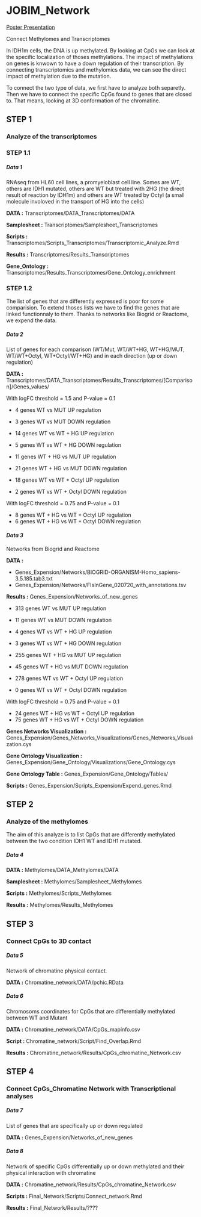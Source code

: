 # JOBIM_Network

[Poster Presentation](https://docs.google.com/presentation/d/1Dzt-CYCwIxwu5b1yr3vUIuQY31mGB5AbgJvGSVaJy5A/edit?usp=sharing)

Connect Methylomes and Transcriptomes

In IDH1m cells, the DNA is up methylated. By looking at CpGs we can look at the specific localization of thoses methylations. The impact of methylations on genes is knwown to have a down regulation of their transcription. By connecting transcriptomics and methylomics data, we can see the direct impact of methylation due to the mutation.

To connect the two type of data, we first have to analyze both separetly. Then we have to connect the specific CpGs found to genes that are closed to. That means, looking at 3D conformation of the chromatine.

## **STEP 1**

### Analyze of the transcriptomes

### **STEP 1.1**

##### *Data 1*

RNAseq from HL60 cell lines, a promyeloblast cell line. Somes are WT, others are IDH1 mutated, others are WT but treated with 2HG (the direct result of reaction by IDH1m) and others are WT treated by Octyl (a small molecule involoved in the transport of HG into the cells)

**DATA :** Transcriptomes/DATA_Transcriptomes/DATA

**Samplesheet :** Transcriptomes/Samplesheet_Transcriptomes

**Scripts :** Transcriptomes/Scripts_Transcriptomes/Transcriptomic_Analyze.Rmd

**Results :** Transcriptomes/Results_Transcriptomes

**Gene_Ontology :** Transcriptomes/Results_Transcriptomes/Gene_Ontology_enrichment

### **STEP 1.2**

The list of genes that are differently expressed is poor for some comparision. To extend thoses lists we have to find the genes that are linked functionnaly to them. Thanks to networks like Biogrid or Reactome, we expend the data.

##### *Data 2*

List of genes for each comparison (WT/Mut, WT/WT+HG, WT+HG/MUT, WT/WT+Octyl, WT+Octyl/WT+HG) and in each direction (up or down regulation)

**DATA :** Transcriptomes/DATA_Transcriptomes/Results_Transcriptomes/[Comparison]/Genes_values/

With logFC threshold = 1.5 and P-value = 0.1

- 4 genes WT vs MUT UP regulation
- 3 genes WT vs MUT DOWN regulation


- 14 genes WT vs WT + HG UP regulation
- 5 genes WT vs WT + HG DOWN regulation


- 11 genes WT + HG vs MUT UP regulation
- 21 genes WT + HG vs MUT DOWN regulation


- 18 genes WT vs WT + Octyl UP regulation
- 2 genes WT vs WT + Octyl DOWN regulation

With logFC threshold = 0.75 and P-value = 0.1

- 8 genes WT + HG vs WT + Octyl UP regulation
- 6 genes WT + HG vs WT + Octyl DOWN regulation


#### *Data 3*

Networks from Biogrid and Reactome

**DATA :**
- Genes_Expension/Networks/BIOGRID-ORGANISM-Homo_sapiens-3.5.185.tab3.txt
- Genes_Expension/Networks/FIsInGene_020720_with_annotations.tsv

**Results :** Genes_Expension/Networks_of_new_genes

- 313 genes WT vs MUT UP regulation
- 11 genes WT vs MUT DOWN regulation


- 4 genes WT vs WT + HG UP regulation
- 3 genes WT vs WT + HG DOWN regulation


- 255 genes WT + HG vs MUT UP regulation
- 45 genes WT + HG vs MUT DOWN regulation


- 278 genes WT vs WT + Octyl UP regulation
- 0 genes WT vs WT + Octyl DOWN regulation

With logFC threshold = 0.75 and P-value = 0.1

- 24 genes WT + HG vs WT + Octyl UP regulation
- 75 genes WT + HG vs WT + Octyl DOWN regulation

**Genes Networks Visualization :** Genes_Expension/Genes_Networks_Visualizations/Genes_Networks_Visualization.cys

**Gene Ontology Visualization :** Genes_Expension/Gene_Ontology/Visualizations/Gene_Ontology.cys

**Gene Ontology Table :** Genes_Expension/Gene_Ontology/Tables/

**Scripts :** Genes_Expension/Scripts_Expension/Expend_genes.Rmd

## **STEP 2**

### Analyze of the methylomes

The aim of this analyze is to list CpGs that are differently methylated between the two condition IDH1 WT and IDH1 mutated.

##### *Data 4*

**DATA :** Methylomes/DATA_Methylomes/DATA

**Samplesheet :** Methylomes/Samplesheet_Methylomes

**Scripts :** Methylomes/Scripts_Methylomes

**Results :** Methylomes/Results_Methylomes


## **STEP 3**

### Connect CpGs to 3D contact

##### *Data 5*

Network of chromatine physical contact.

**DATA :** Chromatine_network/DATA/pchic.RData

##### *Data 6*

Chromosoms coordinates for CpGs that are differentially methylated between WT and Mutant

**DATA :** Chromatine_network/DATA/CpGs_mapinfo.csv

**Script :** Chromatine_network/Script/Find_Overlap.Rmd

**Results :** Chromatine_network/Results/CpGs_chromatine_Network.csv

## **STEP 4**

### Connect CpGs_Chromatine Network with Transcriptional analyses

##### *Data 7*

List of genes that are specifically up or down regulated

**DATA :** Genes_Expension/Networks_of_new_genes

##### *Data 8*

Network of specific CpGs differentially up or down methylated and their physical interaction with chromatine

**DATA :** Chromatine_network/Results/CpGs_chromatine_Network.csv

**Scripts :** Final_Network/Scripts/Connect_network.Rmd

**Results :** Final_Network/Results/????
